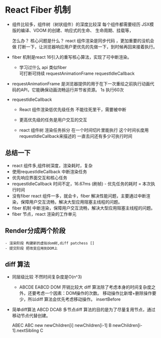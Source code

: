 # React Fiber 机制

- 组件比较多，组件树（树状组件）的深度比较深
    每个组件都需要经历 JSX模版的编译、VDOM 的创建、响应式的生命、
    生命周期、挂载等，

    怎么办？ 核心问题是什么？
    react 组件渲染是同步代码 ，更加重要的没机会做
    打断一下，让浏览器响应用户更优先的先做一下，到时候再回来接着执行。


- fiber 机制是react 16引入的重写核心算法，实现了可中断渲染。

    - 学习过什么 api 类似fiber     
        可打断可持续 
        requestAnimationFrame 
        requestIdleCallback

- requestAnimationFrame
    是浏览器提供的用于在下一次重绘之前执行动画代码的API，它能确保动画流畅运行并节省资源。
    1s 执行60次


- requestIdleCallback 
    - React 组件渲染低优先级任务 
        不能往死里干，需要被中断
    - 更高优先级的任务是用户交互的交互

    - react 组件树 渲染任务拆分
        在一个时间切片里能执行
        这个时间长度用requestIdleCallback来描述的
        一直去问还有多少可执行时间

## 总结一下
- react 组件多,组件树深度，渲染耗时，复杂
- 使用requestIdleCallback 中断渲染任务
- 优先响应界面交互和核心任务
- requestIdleCallback 时间不定，16.67ms (刷帧) - 优先任务的耗时 = 本次执行时间
- 没有fiber react 组件一多，就会卡，fiber 解决性能问题，主要通过中断渲染，保障用户交互流畅，解决大型应用阻塞主线程的问题。
- fiber 机制 中断渲染，保障用户交互流畅，解决大型应用阻塞主线程的问题。
- fiber 节点，react 渲染的工作单元

## Render分成两个阶段
    - 渲染阶段 构建新的虚拟dom树,diff patchess []
    - 提交阶段 把改变应用到DOM上

## diff 算法
- 同层级比较 不然时间复杂度是O(n^3)
    - ABCDE  EABCD
    DOM 开销比较大
    diff 算法除了考虑本身的时间复杂度之外，还要考虑一个因素：DOM操作的次数。
    移动操作比新增+删除操作要少，所以diff 算法会优先考虑移动操作。
    insertBefore
- 简单diff算法
    ABCD DCAB
    多节点diff 算法的目的是为了尽量复用节点，通过移动节点代替创建。

    ABEC  ABC
     new  newChildren[i]
     newChildren[i-1] B
     newChildren[i-1].nextSibling C